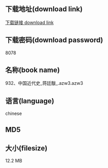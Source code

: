 ## 下载地址(download link)
[下载链接 download link](https://voluble-croquembouche-d321dc.netlify.app/?s=932%E3%80%81%E4%B8%AD%E5%9B%BD%E8%BF%91%E4%BB%A3%E5%8F%B2_%E8%92%8B%E5%BB%B7%E9%BB%BB_.azw3)

## 下载密码(download password)
8078

## 名称(book name)
932、中国近代史_蒋廷黻_.azw3.azw3

## 语言(language)
chinese

## MD5


## 大小(filesize)
12.2 MB
